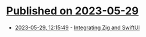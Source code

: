 # [Published on 2023-05-29](index.md)

* [2023-05-29, 12:15:49](https://lobste.rs/s/5f1wt0/integrating_zig_swiftui) - [Integrating Zig and SwiftUI](https://mitchellh.com/writing/zig-and-swiftui)
